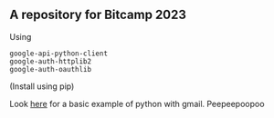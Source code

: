 ## A repository for Bitcamp 2023

Using
```
google-api-python-client
google-auth-httplib2
google-auth-oauthlib
```

(Install using pip)

Look [here](https://developers.google.com/gmail/api/quickstart/python) for a basic example of python with gmail.
Peepeepoopoo
